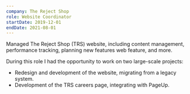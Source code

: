 ```yaml
---
company: The Reject Shop
role: Website Coordinator
startDate: 2019-12-01
endDate: 2021-08-01
---
```

Managed The Reject Shop (TRS) website, including content management, performance tracking, planning new features web feature, and more.

During this role I had the opportunity to work on two large-scale projects:
- Redesign and development of the website, migrating from a legacy system.
- Development of the TRS careers page, integrating with PageUp.